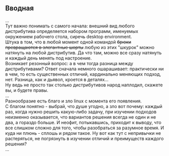 ## Вводная
...  
Тут важно понимать с самого начала: внешний вид любого дистрибутива определяется набором программ, именуемых окружением рабочего стола, сиречь desktop environment.  
Штука в том, что в любой момент одной командой ~~брюки превращаются в элегантные шорты~~ любую из этих "шкурок" можно натянуть на любой дистрибутив. Да что там, можно все сразу натянуть и каждый день менять под настроение.  
Возникает резонный вопрос: а в чем тогда разница между дистрибутивами? Ответ сначала немного ошарашивает: практически ни в чем, то есть существенных отличий, кардинально меняющих подход, нет. Разница, как и дьявол, кроется в деталях...    
Ну ведь не просто так столько дистрибутивов народ наплодил, скажете вы, и будете правы.  
...  
Разнообразие есть благо и зло linux с момента его появления.  
С благом понятно - выбрай, что душе угодно, а зло вот почему: каждый раз, когда нужно решить какую-либо задачу, при изучении подходов неизменно оказывается, что вариантов решения всегда не один и не два, а гораздо больше. И неофит, потыкавшись, приходит  к выводу, что все слишком сложно для того, чтобы разобраться за разумное время. 
И куда ни плюнь - сплошь и рядом такое. Ну вот как тут с непривычки не растеряться, не погрязнуть в изучении отличий и преимуществ каждого решения?  
...
